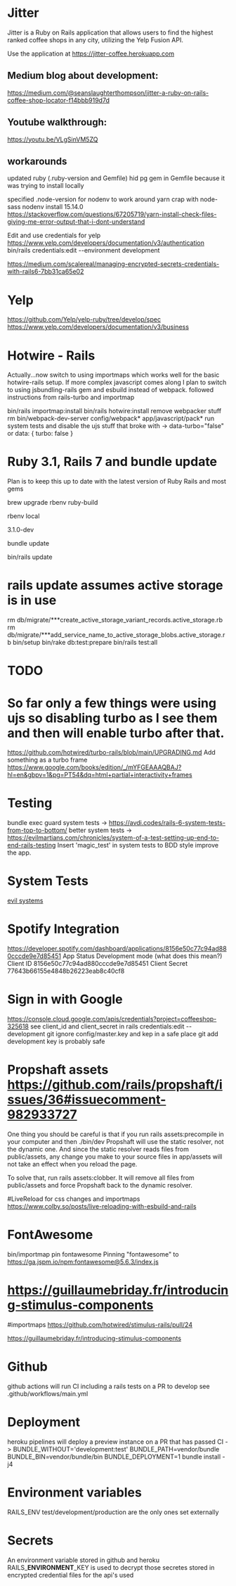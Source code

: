 # Jitter
Jitter is a Ruby on Rails application that allows users to find the highest
ranked coffee shops in any city, utilizing the Yelp Fusion API.

Use the application at https://jitter-coffee.herokuapp.com

## Medium blog about development:
https://medium.com/@seanslaughterthompson/jitter-a-ruby-on-rails-coffee-shop-locator-f14bbb919d7d

## Youtube walkthrough:
https://youtu.be/VLgSinVM5ZQ


## workarounds

updated ruby (.ruby-version and Gemfile)
hid pg gem in Gemfile because it was trying to install locally

<!-- https://stackoverflow.com/questions/67205719/yarn-install-check-files-giving-me-error-output-that-i-dont-understand -->
specified .node-version for nodenv to work around yarn crap with node-sass
nodenv install 15.14.0
https://stackoverflow.com/questions/67205719/yarn-install-check-files-giving-me-error-output-that-i-dont-understand

Edit and use credentials for yelp
https://www.yelp.com/developers/documentation/v3/authentication
bin/rails credentials:edit --environment development
<!-- Rails.application.credentials.yelp[:api_key] -->
https://medium.com/scalereal/managing-encrypted-secrets-credentials-with-rails6-7bb31ca65e02
# Yelp
https://github.com/Yelp/yelp-ruby/tree/develop/spec
https://www.yelp.com/developers/documentation/v3/business
# Hotwire - Rails
Actually...now switch to using importmaps which works well for the basic hotwire-rails setup.
If more complex javascript comes along I plan to switch to using jsbundling-rails gem and esbuild instead of webpack.
followed instructions from rails-turbo and importmap

 bin/rails importmap:install
 bin/rails hotwire:install
 remove webpacker stuff rm bin/webpack-dev-server config/webpack* app/javascript/pack*
 run system tests and disable the ujs stuff that broke with -> data-turbo="false" or data: { turbo: false }

# Ruby 3.1, Rails 7 and bundle update

Plan is to keep this up to date with the latest version of Ruby Rails and most gems

<!-- https://eregon.me/blog/2021/06/04/review-of-ruby-installers-and-switchers.html -->  brew upgrade rbenv ruby-build
rbenv local

3.1.0-dev

bundle update

bin/rails update
<!-- https://msp-greg.github.io/rails_master/file.upgrading_ruby_on_rails.html -->
# rails update assumes active storage is in use
rm db/migrate/***create_active_storage_variant_records.active_storage.rb
rm db/migrate/***add_service_name_to_active_storage_blobs.active_storage.rb
bin/setup
bin/rake db:test:prepare
bin/rails test:all

# TODO
# So far only a few things were using ujs so disabling turbo as I see them and then will enable turbo after that.
https://github.com/hotwired/turbo-rails/blob/main/UPGRADING.md
Add something as a turbo frame
https://www.google.com/books/edition/_/mYFGEAAAQBAJ?hl=en&gbpv=1&pg=PT54&dq=html+partial+interactivity+frames

# Testing
  bundle exec guard
  system tests -> https://avdi.codes/rails-6-system-tests-from-top-to-bottom/
  better system tests -> https://evilmartians.com/chronicles/system-of-a-test-setting-up-end-to-end-rails-testing
  Insert 'magic_test' in system tests to BDD style improve the app.

# System Tests
  [evil systems](https://github.com/ParamagicDev/evil_systems)

# Spotify Integration
https://developer.spotify.com/dashboard/applications/8156e50c77c94ad880cccde9e7d85451
App Status Development mode (what does this mean?)
Client ID 8156e50c77c94ad880cccde9e7d85451
Client Secret 77643b66155e4848b26223eab8c40cf8

# Sign in with Google
https://console.cloud.google.com/apis/credentials?project=coffeeshop-325618
see client_id and client_secret in rails credentials:edit --development
git ignore config/master.key and kep in a safe place
git add development key is probably safe

# Propshaft assets https://github.com/rails/propshaft/issues/36#issuecomment-982933727
One thing you should be careful is that if you run rails assets:precompile in your computer and then ./bin/dev Propshaft will use the static resolver, not the dynamic one. And since the static resolver reads files from public/assets, any change you make to your source files in app/assets will not take an effect when you reload the page.

To solve that, run rails assets:clobber. It will remove all files from public/assets and force Propshaft back to the dynamic resolver.

#LiveReload for css changes and importmaps
https://www.colby.so/posts/live-reloading-with-esbuild-and-rails


# FontAwesome
bin/importmap pin fontawesome
Pinning "fontawesome" to https://ga.jspm.io/npm:fontawesome@5.6.3/index.js

# https://guillaumebriday.fr/introducing-stimulus-components

#importmaps
https://github.com/hotwired/stimulus-rails/pull/24


https://guillaumebriday.fr/introducing-stimulus-components

# Github
github actions will run CI including a rails tests on a PR to develop see .github/workflows/main.yml

# Deployment
heroku pipelines will deploy a preview instance on a PR that has passed CI
  -> BUNDLE_WITHOUT='development:test' BUNDLE_PATH=vendor/bundle BUNDLE_BIN=vendor/bundle/bin BUNDLE_DEPLOYMENT=1 bundle install -j4
# Environment variables
RAILS_ENV test/development/production are the only ones set externally
# Secrets
 An environment variable stored in github and heroku RAILS_**ENVIRONMENT**_KEY
is used to decrypt those secretes stored in encrypted credential files for the api's used
